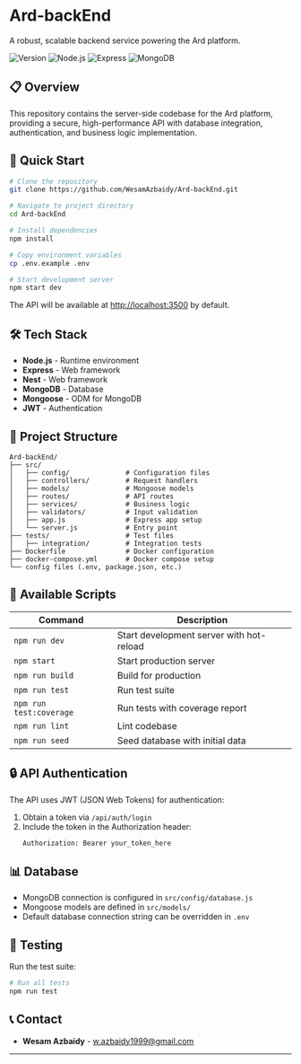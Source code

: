 # Ard-backEnd

A robust, scalable backend service powering the Ard platform.

![Version](https://img.shields.io/badge/version-1.0.0-blue.svg)
![Node.js](https://img.shields.io/badge/Node.js-18.x-339933.svg)
![Express](https://img.shields.io/badge/Express-4.x-000000.svg)
![MongoDB](https://img.shields.io/badge/MongoDB-5.x-47A248.svg)

## 📋 Overview

This repository contains the server-side codebase for the Ard platform, providing a secure, high-performance API with database integration, authentication, and business logic implementation.

## 🚀 Quick Start

```bash
# Clone the repository
git clone https://github.com/WesamAzbaidy/Ard-backEnd.git

# Navigate to project directory
cd Ard-backEnd

# Install dependencies
npm install

# Copy environment variables
cp .env.example .env

# Start development server
npm start dev
```

The API will be available at [http://localhost:3500](http://localhost:3500) by default.

## 🛠️ Tech Stack

- **Node.js** - Runtime environment
- **Express** - Web framework
- **Nest** - Web framework
- **MongoDB** - Database
- **Mongoose** - ODM for MongoDB
- **JWT** - Authentication

## 📁 Project Structure

```
Ard-backEnd/
├── src/
│   ├── config/              # Configuration files
│   ├── controllers/         # Request handlers
│   ├── models/              # Mongoose models
│   ├── routes/              # API routes
│   ├── services/            # Business logic
│   ├── validators/          # Input validation
│   ├── app.js               # Express app setup
│   └── server.js            # Entry point
├── tests/                   # Test files
│   ├── integration/         # Integration tests
├── Dockerfile               # Docker configuration
├── docker-compose.yml       # Docker compose setup
└── config files (.env, package.json, etc.)
```

## 📝 Available Scripts

| Command | Description |
|---------|-------------|
| `npm run dev` | Start development server with hot-reload |
| `npm start` | Start production server |
| `npm run build` | Build for production |
| `npm run test` | Run test suite |
| `npm run test:coverage` | Run tests with coverage report |
| `npm run lint` | Lint codebase |
| `npm run seed` | Seed database with initial data |

## 🔒 API Authentication

The API uses JWT (JSON Web Tokens) for authentication:

1. Obtain a token via `/api/auth/login`
2. Include the token in the Authorization header:
   ```
   Authorization: Bearer your_token_here
   ```

## 📊 Database

- MongoDB connection is configured in `src/config/database.js`
- Mongoose models are defined in `src/models/`
- Default database connection string can be overridden in `.env`

## 🧪 Testing

Run the test suite:

```bash
# Run all tests
npm run test

```


## 📞 Contact

- **Wesam Azbaidy** - w.azbaidy1999@gmail.com
---
